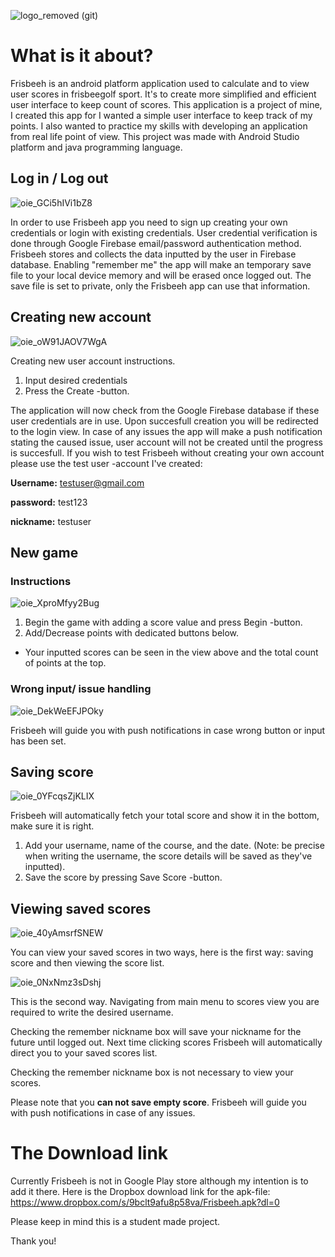![logo_removed (git)](https://user-images.githubusercontent.com/68552044/88162329-dfd8d680-cc19-11ea-9c48-c39950d69a0a.png)

 # What is it about?
 
Frisbeeh is an android platform application used to calculate and to view user scores in frisbeegolf sport. It's to create more simplified and efficient user interface to keep count of scores. This application is a project of mine, I created this app for I wanted a simple user interface to keep track of my points. I also wanted to practice my skills with developing an application from real life point of view. This project was made with Android Studio platform and java programming language.

## Log in / Log out 
![oie_GCi5hIVi1bZ8](https://user-images.githubusercontent.com/68552044/88166487-013cc100-cc20-11ea-9270-01da3743214d.gif)

In order to use Frisbeeh app you need to sign up creating your own credentials or login with existing credentials. User credential verification is done through Google Firebase email/password authentication method. Frisbeeh stores and collects the data inputted by the user in Firebase database. 
Enabling "remember me" the app will make an temporary save file to your local device memory and will be erased once logged out. The save file is set to private, only the Frisbeeh app can use that information. 

## Creating new account

![oie_oW91JAOV7WgA](https://user-images.githubusercontent.com/68552044/88167902-38ac6d00-cc22-11ea-80bd-d361976637dd.gif)

Creating new user account instructions.
1. Input desired credentials
2. Press the Create -button.

The application will now check from the Google Firebase database if these user credentials are in use. Upon succesfull creation you will be redirected to the login view. In case of any issues the app will make a push notification stating the caused issue, user account will not be created until the progress is succesfull.
If you wish to test Frisbeeh without creating your own account please use the test user -account I've created:

**Username:** testuser@gmail.com

**password:** test123

**nickname:** testuser

## New game

### Instructions

![oie_XproMfyy2Bug](https://user-images.githubusercontent.com/68552044/88170111-cf2e5d80-cc25-11ea-9d71-cb4301fddd89.gif)

1. Begin the game with adding a score value and press Begin -button.
2. Add/Decrease points with dedicated buttons below.

- Your inputted scores can be seen in the view above and the total count of points at the top.

### Wrong input/ issue handling

![oie_DekWeEFJPOky](https://user-images.githubusercontent.com/68552044/88170390-47951e80-cc26-11ea-87ba-0b474edd0714.gif)

Frisbeeh will guide you with push notifications in case wrong button or input has been set.

## Saving score

![oie_0YFcqsZjKLIX](https://user-images.githubusercontent.com/68552044/88268400-10347980-ccdb-11ea-803e-935095b22458.gif)

Frisbeeh will automatically fetch your total score and show it in the bottom, make sure it is right.
1. Add your username, name of the course, and the date. (Note: be precise when writing the username, the score details will be saved as they've inputted).
2. Save the score by pressing Save Score -button.

## Viewing saved scores

![oie_40yAmsrfSNEW](https://user-images.githubusercontent.com/68552044/88269003-f6476680-ccdb-11ea-9caf-117c084765cf.gif)

You can view your saved scores in two ways, here is the first way: saving score and then viewing the score list.



![oie_0NxNmz3sDshj](https://user-images.githubusercontent.com/68552044/88269332-81c0f780-ccdc-11ea-907c-949610dde66e.gif)


This is the second way. Navigating from main menu to scores view you are required to write the desired username. 

Checking the remember nickname box will save your nickname for the future until logged out. Next time clicking scores Frisbeeh will automatically direct you to your saved scores list. 

Checking the remember nickname box is not necessary to view your scores.

Please note that you **can not save empty score**. Frisbeeh will guide you with push notifications in case of any issues.

# The Download link

Currently Frisbeeh is not in Google Play store although my intention is to add it there.
Here is the Dropbox download link for the apk-file:
https://www.dropbox.com/s/9bclt9afu8p58va/Frisbeeh.apk?dl=0

Please keep in mind this is a student made project.

Thank you!
